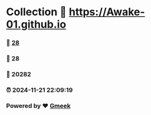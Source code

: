 # Collection :link: https://Awake-01.github.io 
### :page_facing_up: [28](https://Awake-01.github.io/tag.html) 
### :speech_balloon: 28 
### :hibiscus: 20282 
### :alarm_clock: 2024-11-21 22:09:19 
### Powered by :heart: [Gmeek](https://github.com/Meekdai/Gmeek)
